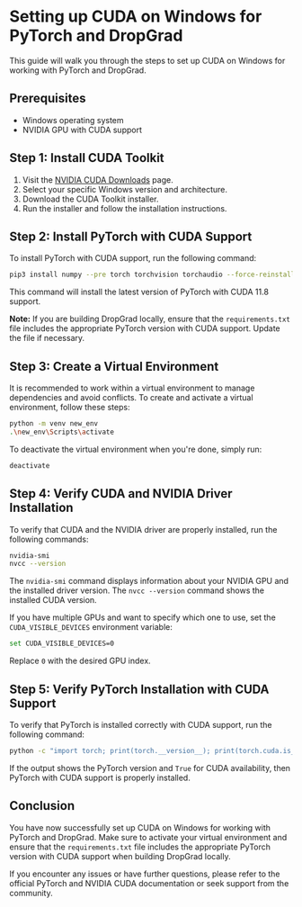 # Setting up CUDA on Windows for PyTorch and DropGrad

This guide will walk you through the steps to set up CUDA on Windows for working with PyTorch and DropGrad.

## Prerequisites

- Windows operating system
- NVIDIA GPU with CUDA support

## Step 1: Install CUDA Toolkit

1. Visit the [NVIDIA CUDA Downloads](https://developer.nvidia.com/cuda-downloads?target_os=Windows&target_arch=x86_64&target_version=11) page.
2. Select your specific Windows version and architecture.
3. Download the CUDA Toolkit installer.
4. Run the installer and follow the installation instructions.

## Step 2: Install PyTorch with CUDA Support

To install PyTorch with CUDA support, run the following command:

```bash
pip3 install numpy --pre torch torchvision torchaudio --force-reinstall --index-url https://download.pytorch.org/whl/nightly/cu118
```

This command will install the latest version of PyTorch with CUDA 11.8 support.

**Note:** If you are building DropGrad locally, ensure that the `requirements.txt` file includes the appropriate PyTorch version with CUDA support. Update the file if necessary.

## Step 3: Create a Virtual Environment

It is recommended to work within a virtual environment to manage dependencies and avoid conflicts. To create and activate a virtual environment, follow these steps:

```bash
python -m venv new_env
.\new_env\Scripts\activate
```

To deactivate the virtual environment when you're done, simply run:

```bash
deactivate
```

## Step 4: Verify CUDA and NVIDIA Driver Installation

To verify that CUDA and the NVIDIA driver are properly installed, run the following commands:

```bash
nvidia-smi
nvcc --version
```

The `nvidia-smi` command displays information about your NVIDIA GPU and the installed driver version. The `nvcc --version` command shows the installed CUDA version.

If you have multiple GPUs and want to specify which one to use, set the `CUDA_VISIBLE_DEVICES` environment variable:

```bash
set CUDA_VISIBLE_DEVICES=0
```

Replace `0` with the desired GPU index.

## Step 5: Verify PyTorch Installation with CUDA Support

To verify that PyTorch is installed correctly with CUDA support, run the following command:

```bash
python -c "import torch; print(torch.__version__); print(torch.cuda.is_available())"
```

If the output shows the PyTorch version and `True` for CUDA availability, then PyTorch with CUDA support is properly installed.

## Conclusion

You have now successfully set up CUDA on Windows for working with PyTorch and DropGrad. Make sure to activate your virtual environment and ensure that the `requirements.txt` file includes the appropriate PyTorch version with CUDA support when building DropGrad locally.

If you encounter any issues or have further questions, please refer to the official PyTorch and NVIDIA CUDA documentation or seek support from the community.